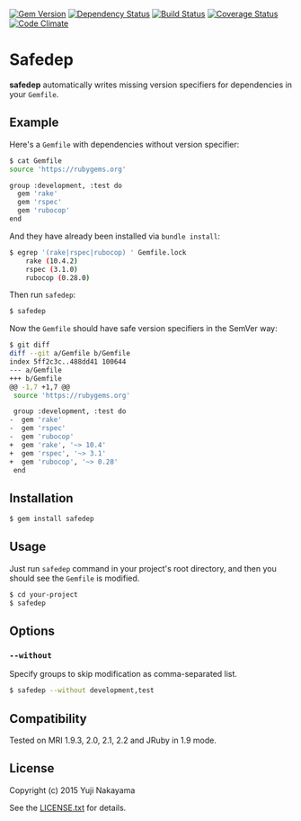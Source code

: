 [![Gem Version](http://img.shields.io/gem/v/safedep.svg?style=flat)](http://badge.fury.io/rb/safedep)
[![Dependency Status](http://img.shields.io/gemnasium/yujinakayama/safedep.svg?style=flat)](https://gemnasium.com/yujinakayama/safedep)
[![Build Status](https://travis-ci.org/yujinakayama/safedep.svg?branch=master&style=flat)](https://travis-ci.org/yujinakayama/safedep)
[![Coverage Status](http://img.shields.io/coveralls/yujinakayama/safedep/master.svg?style=flat)](https://coveralls.io/r/yujinakayama/safedep)
[![Code Climate](https://img.shields.io/codeclimate/github/yujinakayama/safedep.svg?style=flat)](https://codeclimate.com/github/yujinakayama/safedep)

# Safedep

**safedep** automatically writes missing version specifiers for dependencies in your `Gemfile`.

## Example

Here's a `Gemfile` with dependencies without version specifier:

```bash
$ cat Gemfile
source 'https://rubygems.org'

group :development, :test do
  gem 'rake'
  gem 'rspec'
  gem 'rubocop'
end
```

And they have already been installed via `bundle install`:

```bash
$ egrep '(rake|rspec|rubocop) ' Gemfile.lock
    rake (10.4.2)
    rspec (3.1.0)
    rubocop (0.28.0)
```

Then run `safedep`:

```bash
$ safedep
```

Now the `Gemfile` should have safe version specifiers in the SemVer way:

```bash
$ git diff
diff --git a/Gemfile b/Gemfile
index 5ff2c3c..488dd41 100644
--- a/Gemfile
+++ b/Gemfile
@@ -1,7 +1,7 @@
 source 'https://rubygems.org'

 group :development, :test do
-  gem 'rake'
-  gem 'rspec'
-  gem 'rubocop'
+  gem 'rake', '~> 10.4'
+  gem 'rspec', '~> 3.1'
+  gem 'rubocop', '~> 0.28'
 end
```

## Installation

```bash
$ gem install safedep
```

## Usage

Just run `safedep` command in your project's root directory,
and then you should see the `Gemfile` is modified.

```bash
$ cd your-project
$ safedep
```

## Options

### `--without`

Specify groups to skip modification as comma-separated list.

```bash
$ safedep --without development,test
```

## Compatibility

Tested on MRI 1.9.3, 2.0, 2.1, 2.2 and JRuby in 1.9 mode.

## License

Copyright (c) 2015 Yuji Nakayama

See the [LICENSE.txt](LICENSE.txt) for details.
